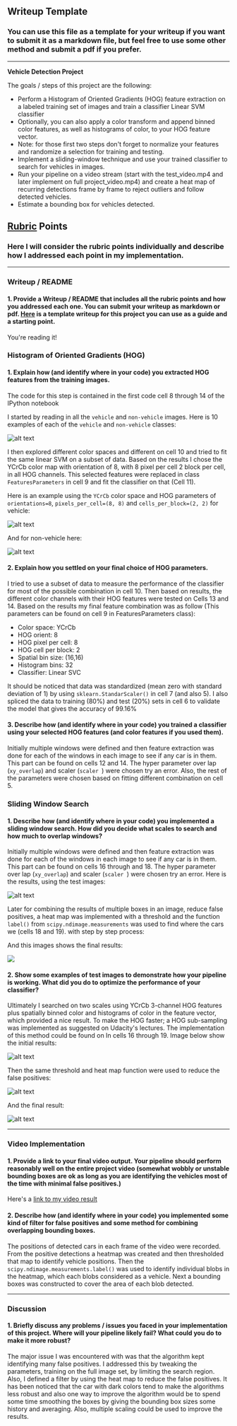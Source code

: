 ## Writeup Template
### You can use this file as a template for your writeup if you want to submit it as a markdown file, but feel free to use some other method and submit a pdf if you prefer.

---

**Vehicle Detection Project**

The goals / steps of this project are the following:

* Perform a Histogram of Oriented Gradients (HOG) feature extraction on a labeled training set of images and train a classifier Linear SVM classifier
* Optionally, you can also apply a color transform and append binned color features, as well as histograms of color, to your HOG feature vector. 
* Note: for those first two steps don't forget to normalize your features and randomize a selection for training and testing.
* Implement a sliding-window technique and use your trained classifier to search for vehicles in images.
* Run your pipeline on a video stream (start with the test_video.mp4 and later implement on full project_video.mp4) and create a heat map of recurring detections frame by frame to reject outliers and follow detected vehicles.
* Estimate a bounding box for vehicles detected.

[//]: # (Image References)
[image1]: ./Screenshot2018-09-1709.13.05.png
[image21]: ./Screenshot2018-09-1709.48.03.png
[image22]: ./Screenshot2018-09-1709.49.31.png
[image3]: ./Screenshot2018-09-1712.56.06.png
[image4]: ./Screenshot2018-09-1713.15.16.png
[image41]: ./Screenshot2018-09-1713.40.00.png
[image5]: ./Screenshot2018-09-1713.30.40.png
[image6]: ./Screenshot2018-09-1713.41.52.png
[image7]: ./examples/output_bboxes.png
[video1]: ./project_video_output.mp4

## [Rubric](https://review.udacity.com/#!/rubrics/513/view) Points
### Here I will consider the rubric points individually and describe how I addressed each point in my implementation.  

---
### Writeup / README

#### 1. Provide a Writeup / README that includes all the rubric points and how you addressed each one.  You can submit your writeup as markdown or pdf.  [Here](https://github.com/udacity/CarND-Vehicle-Detection/blob/master/writeup_template.md) is a template writeup for this project you can use as a guide and a starting point.  

You're reading it!

### Histogram of Oriented Gradients (HOG)

#### 1. Explain how (and identify where in your code) you extracted HOG features from the training images.

The code for this step is contained in the first code cell 8 through 14 of the IPython notebook 

I started by reading in all the `vehicle` and `non-vehicle` images.  Here is 10 examples of each of the `vehicle` and `non-vehicle` classes:

![alt text][image1]

I then explored different color spaces and different on cell 10 and tried to fit the same linear SVM on a subset of data. Based on the results I chose the YCrCb color map with orientation of 8, with 8 pixel per cell 2 block per cell, in all HOG channels. This selected features were replaced in class `FeaturesParameters` in cell 9 and fit the classifier on that (Cell 11).

Here is an example using the `YCrCb` color space and HOG parameters of `orientations=8`, `pixels_per_cell=(8, 8)` and `cells_per_block=(2, 2)` for vehicle:


![alt text][image21]

And for non-vehicle here:

![alt text][image22]

#### 2. Explain how you settled on your final choice of HOG parameters.

I tried to use a subset of data to measure the performance of the classifier for most of the possible combination in cell 10. Then based on results, the different color channels with their HOG features were tested on Cells 13 and 14. Based on the results my final feature combination was as follow (This parameters can be found on cell 9 in FeaturesParameters class):

* Color space: YCrCb
* HOG orient: 8
* HOG pixel per cell: 8
* HOG cell per block: 2
* Spatial bin size: (16,16)
* Histogram bins: 32
* Classifier: Linear SVC

It should be noticed that data was standardized (mean zero with standard deviation of 1) by using `sklearn.StandarScaler()` in cell 7 (and also 5). I also spliced the data to training (80%) and test (20%) sets in cell 6 to validate the model that gives the accuracy of 99.16%  

#### 3. Describe how (and identify where in your code) you trained a classifier using your selected HOG features (and color features if you used them).

Initially multiple windows were defined and then feature extraction was done for each of the windows in each image to see if any car is in them. This part can be found on cells 12 and 14. The hyper parameter over lap (`xy_overlap`) and scaler (`scaler `) were chosen try an error. Also, the rest of the parameters were chosen based on fitting different combination on cell 5.

### Sliding Window Search

#### 1. Describe how (and identify where in your code) you implemented a sliding window search.  How did you decide what scales to search and how much to overlap windows?

Initially multiple windows were defined and then feature extraction was done for each of the windows in each image to see if any car is in them. This part can be found on cells 16 through and 18. The hyper parameter over lap (`xy_overlap`) and scaler (`scaler `) were chosen try an error. Here is the results, using the test images:

![alt text][image3]

Later for combining the results of multiple boxes in an image, reduce false positives, a heat map was implemented with a threshold  and the function `label()` from `scipy.ndimage.measurements` was used to find where the cars we (cells 18 and 19). with step by step process:


And this images shows the final results:

![][image41]

#### 2. Show some examples of test images to demonstrate how your pipeline is working.  What did you do to optimize the performance of your classifier?

Ultimately I searched on two scales using YCrCb 3-channel HOG features plus spatially binned color and histograms of color in the feature vector, which provided a nice result.  To make the HOG faster; a HOG sub-sampling was implemented as suggested on Udacity's lectures. The implementation of this method could be found on In cells 16 through 19. Image below show the initial results:

![alt text][image5]

Then the same threshold and heat map function were used to reduce the false positives:

![alt text][image4]

And the final result:

![alt text][image6]

---

### Video Implementation

#### 1. Provide a link to your final video output.  Your pipeline should perform reasonably well on the entire project video (somewhat wobbly or unstable bounding boxes are ok as long as you are identifying the vehicles most of the time with minimal false positives.)
Here's a [link to my video result](./project_video.mp4)


#### 2. Describe how (and identify where in your code) you implemented some kind of filter for false positives and some method for combining overlapping bounding boxes.

The positions of detected cars in each frame of the video were recorded.  From the positive detections a heatmap was created and then thresholded that map to identify vehicle positions.  Then the `scipy.ndimage.measurements.label()` was used to identify individual blobs in the heatmap, which each blobs considered as a vehicle. Next a bounding boxes was constructed to cover the area of each blob detected.  

---

### Discussion

#### 1. Briefly discuss any problems / issues you faced in your implementation of this project.  Where will your pipeline likely fail?  What could you do to make it more robust?


The major issue I was encountered with was that the algorithm kept identifying many false positives. I addressed this by tweaking the parameters, training on the full image set, by limiting the search region. Also, I defined a filter by using the heat map to reduce the false positives. It has been noticed that the car with dark colors  tend to make the algorithms less robust and also one way to improve the algorithm would be to spend some time smoothing the boxes by giving the bounding box sizes some history and averaging. Also, multiple scaling could be used to improve the results.

